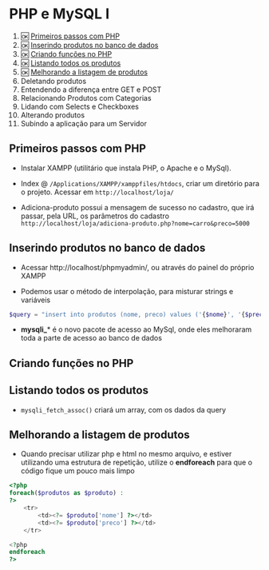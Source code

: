 # PHP e MySQL I
1. :ok: [Primeiros passos com PHP](#primeiros-passos-com-php)
2. :ok: [Inserindo produtos no banco de dados](#inserindo-produtos-no-banco-de-dados)
3. :ok: [Criando funções no PHP](#)
4. :ok: [Listando todos os produtos](#)
5. :ok: [Melhorando a listagem de produtos](#)
6. Deletando produtos
7. Entendendo a diferença entre GET e POST
8. Relacionando Produtos com Categorias
9. Lidando com Selects e Checkboxes
10. Alterando produtos
11. Subindo a aplicação para um Servidor

## Primeiros passos com PHP
- Instalar XAMPP (utilitário que instala PHP, o Apache e o MySql).

- Index @ ```/Applications/XAMPP/xamppfiles/htdocs```, criar um diretório para o projeto. Acessar em ```http://localhost/loja/```

- Adiciona-produto possui a mensagem de sucesso no cadastro, que irá passar, pela URL, os parâmetros do cadastro ```http://localhost/loja/adiciona-produto.php?nome=carro&preco=5000```

## Inserindo produtos no banco de dados
- Acessar http://localhost/phpmyadmin/, ou através do painel do próprio XAMPP

- Podemos usar o método de interpolação, para misturar strings e variáveis 
```php 
$query = "insert into produtos (nome, preco) values ('{$nome}', '{$preco}')";
```
- **mysqli_*** é o novo pacote de acesso ao MySql, onde eles melhoraram toda a parte de acesso ao banco de dados

## Criando funções no PHP

## Listando todos os produtos
- ```mysqli_fetch_assoc()``` criará um array, com os dados da query

## Melhorando a listagem de produtos
- Quando precisar utilizar php e html no mesmo arquivo, e estiver utilizando uma estrutura de repetição, utilize o **endforeach** para que o código fique um pouco mais limpo
```php
<?php
foreach($produtos as $produto) :
?>
    <tr>
        <td><?= $produto['nome'] ?></td>
        <td><?= $produto['preco'] ?></td>
    </tr>

<?php
endforeach
?>
```
